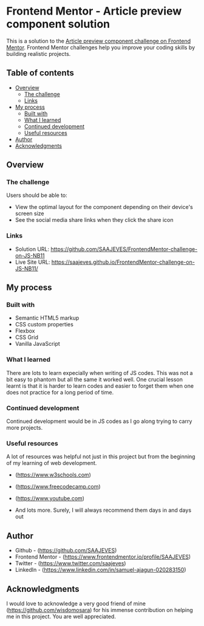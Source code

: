 # Frontend Mentor - Article preview component solution

This is a solution to the [Article preview component challenge on Frontend Mentor](https://www.frontendmentor.io/challenges/article-preview-component-dYBN_pYFT). Frontend Mentor challenges help you improve your coding skills by building realistic projects. 


## Table of contents

- [Overview](#overview)
  - [The challenge](#the-challenge)
  - [Links](#links)
- [My process](#my-process)
  - [Built with](#built-with)
  - [What I learned](#what-i-learned)
  - [Continued development](#continued-development)
  - [Useful resources](#useful-resources)
- [Author](#author)
- [Acknowledgments](#acknowledgments)

## Overview

### The challenge

Users should be able to:

- View the optimal layout for the component depending on their device's screen size
- See the social media share links when they click the share icon



### Links

- Solution URL: https://github.com/SAAJEVES/FrontendMentor-challenge-on-JS-NB11
- Live Site URL: https://saajeves.github.io/FrontendMentor-challenge-on-JS-NB11/

## My process

### Built with

- Semantic HTML5 markup
- CSS custom properties
- Flexbox
- CSS Grid
- Vanilla JavaScript

### What I learned

There are lots to learn expecially when writing of JS codes. This was not a bit easy to phantom but all the same it worked well. One crucial lesson learnt is that it is harder to learn codes and easier to forget them when one does not practice for a long period of time.


### Continued development

Continued development would be in JS codes as I go along trying to carry more projects.

### Useful resources

A lot of resources was helpful not just in this project but from the beginning of my learning of web development.
- (https://www.w3schools.com) 

- (https://www.freecodecamp.com)

- (https://www.youtube.com)

- And lots more. Surely, I will always recommend them days in and days out

## Author

- Github - (https://github.com/SAAJEVES)
- Frontend Mentor - (https://www.frontendmentor.io/profile/SAAJEVES)
- Twitter - (https://www.twitter.com/saajeves)
- LinkedIn - (https://www.linkedin.com/in/samuel-ajagun-020283150)


## Acknowledgments

I would love to acknowledge a very good friend of mine (https://github.com/wisdomosara) for his immense contribution on helping me in this project. You are well appreciated.